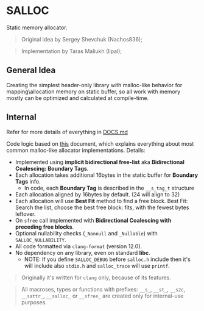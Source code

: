 # SALLOC

Static memory allocator.

> Original idea by Sergey Shevchuk (Nachos836);

> Implementation by Taras Maliukh (Iipal);

## General Idea

Creating the simplest header-only library with malloc-like behavior for mapping\allocation memory on static buffer, so all work with memory mostly can be optimized and calculated at compile-time.

## Internal

Refer for more details of everything in [DOCS.md](DOCS.md)

Code logic based on [this](https://cs.wellesley.edu/~cs240/s19/slides/malloc.pdf) document, which explains everything about most common malloc-like allocator implementations. Details:

- Implemented using **implicit bidirectional free-list** aka **Bidirectional Coalescing: Boundary Tags**.
- Each allocation takes additional 16bytes in the static buffer for **Boundary Tags** info.
  - In code, each **Boundary Tag** is described in the `__s_tag_t` structure
- Each allocation aligned by 16bytes by default. (24 will align to 32)
- Each allocation will use **Best Fit** method to find a free block. Best Fit: Search the list, choose the best free block: fits, with the fewest bytes leftover.
- On `sfree` call implemented with **Bidirectional Coalescing with preceding free blocks**.
- Optional nullability checks (`_Nonnull` and `_Nullable`) with `SALLOC_NULLABILITY`.
- All code formatted via `clang-format` (version 12.0).
- No dependency on any library, even on standard **libc**.
  - NOTE: If you define `SALLOC_DEBUG` before `salloc.h` include then it's will include also `stdio.h` and `salloc_trace` will use `printf`.

> Originally it's written for `clang` only, because of its features.

> All macroses, types or functions with prefixes: `__s_`, `__st_`, `__s2c`, `__sattr_`, `__salloc_` or `__sfree_` are created only for internal-use purposes.
